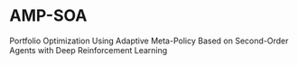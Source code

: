 # AMP-SOA
Portfolio Optimization Using Adaptive Meta-Policy Based on Second-Order Agents with Deep Reinforcement Learning
